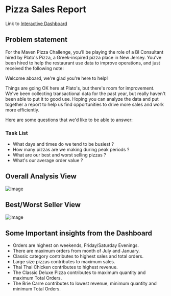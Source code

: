 # Pizza Sales Report


Link to [Interactive Dashboard](https://app.powerbi.com/view?r=eyJrIjoiNjUzYWZlMGMtMGRkMS00MTY5LWJkZDctOGQ4ZmM5OTUzY2UxIiwidCI6ImM2ZTU0OWIzLTVmNDUtNDAzMi1hYWU5LWQ0MjQ0ZGM1YjJjNCJ9&pageName=ReportSection)

## Problem statement

For the Maven Pizza Challenge, you’ll be playing the role of a BI Consultant hired by Plato's Pizza, a Greek-inspired pizza place in New Jersey. You've been hired to help the restaurant use data to improve operations, and just received the following note:

Welcome aboard, we're glad you're here to help!

Things are going OK here at Plato's, but there's room for improvement. We've been collecting transactional data for the past year, but really haven't been able to put it to good use. Hoping you can analyze the data and put together a report to help us find opportunities to drive more sales and work more efficiently.

Here are some questions that we'd like to be able to answer:

### Task List

- What days and times do we tend to be busiest ?
- How many pizzas are we making during peak periods ?
- What are our best and worst selling pizzas ?
- What's our average order value ?


## Overall Analysis View

![image](https://github.com/arshjitsingh224/pizza_sales_report/assets/160852623/95801b1c-fcf0-4f21-89d3-e2d983930892)




## Best/Worst Seller View

![image](https://github.com/arshjitsingh224/pizza_sales_report/assets/160852623/c1230c68-4460-45c7-bcba-1c9ee35fa449)



## Some Important insights from the Dashboard

- Orders are highest on weekends, Friday/Saturday Evenings.
- There are maximum orders from month of July and January.
- Classic category contributes to highest sales and total orders.
- Large size pizzas contributes to maximum sales.
- Thai Thai Chicken contributes to highest revenue.
- The Classic Deluxe Pizza contributes to maximum quantity and maximum Total Orders.
- The Brie Carre contributes to lowest revenue, minimum quantity and minimum Total Orders.

